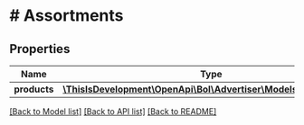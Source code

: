 # # Assortments

## Properties

Name | Type | Description | Notes
------------ | ------------- | ------------- | -------------
**products** | [**\ThisIsDevelopment\OpenApi\Bol\Advertiser\Models\Assortment[]**](Assortment.md) |  |

[[Back to Model list]](../../README.md#models) [[Back to API list]](../../README.md#endpoints) [[Back to README]](../../README.md)
